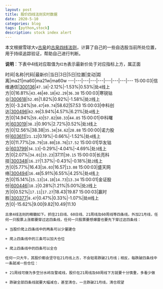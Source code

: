 ```yaml
---
layout: post
title: 股价四线法则实时数据
date: 2020-5-10
categories: blog
tags: [python,stock]
description: stock index alert
---
```



本文根据雪球大v[古泉](https://xueqiu.com/u/7148646888)的[古泉四线法则](https://xueqiu.com/7148646888/130498192)，计算了自己的一些自选股当前所处位置，用于持续追踪验证，帮助自己进行判断。

**说明**：下表中4线对应取值为`红色`表示最新价处于对应指标上方，属正面

时间|名称|代码|最新价|当日|3日|5日|位置|变动|距离|ma21|ma60|ma21w|ma60w
---|---|---|---|---|---|---|---|---
15:00:03|信维通信|[300136](https://xueqiu.com/S/SZ300136)|`47.18`|-2.12%|-1.53%|0.53%|处`4`线上方|0|16.81%|`43.46`|`40.18`|`42.29`|`36.38`
15:00:03|寒锐钴业|[300618](https://xueqiu.com/S/SZ300618)|`52.05`|1.82%|0.92%|-1.58%|处`2`线上方|0|-3.24%|`50.47`|`49.74`|58.62|57.53
15:00:03|中科创达|[300496](https://xueqiu.com/S/SZ300496)|`62.99`|3.94%|4.57%|6.21%|处`4`线上方|0|14.94%|`59.43`|`57.82`|`60.33`|`44.85`
15:00:01|中科曙光|[603019](https://xueqiu.com/S/SH603019)|`38.2`|0.90%|2.72%|0.52%|处`3`线上方|0|12.56%|38.38|`35.34`|`34.62`|`28.88`
15:00:00|诺力股份|[603611](https://xueqiu.com/S/SH603611)|`21.12`|0.19%|-0.66%|-1.52%|处`4`线上方|0|11.77%|`20.79`|`18.80`|`18.76`|`17.52`
15:00:01|华友钴业|[603799](https://xueqiu.com/S/SH603799)|`34.13`|-0.29%|-4.04%|-4.69%|处`3`线上方|0|2.07%|`34.01`|`33.23`|37.11|`30.15`
15:00:03|长亮科技|[300348](https://xueqiu.com/S/SZ300348)|`16.27`|1.37%|-0.43%|-0.18%|处`2`线上方|0|5.77%|16.43|`16.03`|16.57|`13.08`
15:00:03|盛天网络|[300494](https://xueqiu.com/S/SZ300494)|`16.48`|5.91%|6.55%|4.25%|处`4`线上方|0|15.14%|`15.13`|`14.18`|`14.73`|`13.34`
15:00:01|金证股份|[600446](https://xueqiu.com/S/SH600446)|`18.2`|0.28%|1.21%|5.00%|处`2`线上方|0|0.52%|`17.11`|`17.27`|18.43|19.87
15:00:03|赢时胜|[300377](https://xueqiu.com/S/SZ300377)|`8.47`|0.47%|0.33%|-1.07%|处`0`线上方|0|-15.62%|9.00|9.82|10.49|11.10

```
古泉4线法则的精髓如下。抓住21日线、60日线、21周线及60周线等四条线，外加21月线，任何一只股票上涨都要穿过这四条线，任何一只股票要想爆雷也要先下穿过这四条线：

+ 当股价爬上四条线中的两条可以少量建仓

+ 爬上四条线中的三条可以加大仓位

+ 爬上四条线中的四条可以全仓

任何一只大牛，其股价都会坚守在21月线上方，不会轻易跌破21月线；相反，每跌破四条线中一条就减一些仓位：

+ 21周线可做为多空分水岭及警戒线，股价在21周线及60周线下方就要十分慎重，多看少做

+ 跌破全部四条线就要大幅减仓，甚至清仓，一旦跌破21月线，清仓观望
```